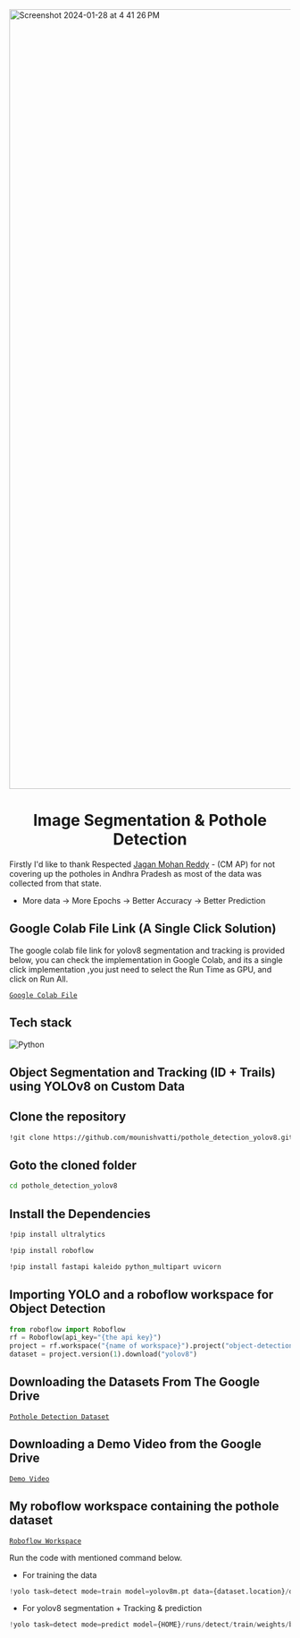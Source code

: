 <img width="1393" alt="Screenshot 2024-01-28 at 4 41 26 PM" src="https://github.com/mounishvatti/pothole_detection_yolov8/assets/76279858/bcdd3983-bd45-4f48-a598-24750c3f7af1">

<H1 align="center">Image Segmentation & Pothole Detection</H1>

Firstly I'd like to thank Respected [Jagan Mohan Reddy](https://www.google.com/url?sa=i&url=https%3A%2F%2Fmail.teluguwishesh.com%2F190-andhra-headlines-flash-news%2F92168-ap-cm-ys-jagan-takes-a-nap-in-assembly-during-hot-debate-on-capital.html&psig=AOvVaw2KdWUaqEwDuEjsCPJFhmWA&ust=1708277670999000&source=images&cd=vfe&opi=89978449&ved=0CBMQjRxqFwoTCNjalrD0soQDFQAAAAAdAAAAABAE) - (CM AP) for not covering up the potholes in Andhra Pradesh as most of the data was collected from that state.
- More data -> More Epochs -> Better Accuracy -> Better Prediction


## Google Colab File Link (A Single Click Solution)
The google colab file link for yolov8 segmentation and tracking is provided below, you can check the implementation in Google Colab, and its a single click implementation
,you just need to select the Run Time as GPU, and click on Run All.

[`Google Colab File`](https://colab.research.google.com/drive/17SLXw-wdHG2syQhLSHH5r5_rkZx5poo0)

## Tech stack

![Python](https://img.shields.io/badge/python-3670A0?style=for-the-badge&logo=python&logoColor=ffdd54)

## Object Segmentation and Tracking (ID + Trails)  using YOLOv8 on Custom Data

<h2>Clone the repository</h2>

```bash
!git clone https://github.com/mounishvatti/pothole_detection_yolov8.git
```
<h2>Goto the cloned folder</h2>

```bash
cd pothole_detection_yolov8
```
<h2>Install the Dependencies</h2>

```bash
!pip install ultralytics
```
```bash
!pip install roboflow
```
```bash
!pip install fastapi kaleido python_multipart uvicorn
```
<h2>Importing YOLO and a roboflow workspace for Object Detection</h2>

```python
from roboflow import Roboflow
rf = Roboflow(api_key="{the api key}")
project = rf.workspace("{name of workspace}").project("object-detection-bounding-box-ftfs5")
dataset = project.version(1).download("yolov8")
```

<h2>Downloading the Datasets From The Google Drive</h2> 

[`Pothole Detection Dataset`](https://drive.google.com/drive/folders/1Bt1ghpewGpPnX696u-TEHaUCrH85AKtw)

<h2>Downloading a Demo Video from the Google Drive</h2>

[`Demo Video`](https://drive.google.com/file/d/1xDzURxmF6OWQWc2RIkn_0PbSFZOqhnY8/view?usp=drive_link)

<h2>My roboflow workspace containing the pothole dataset</h2>

[`Roboflow Workspace`](https://app.roboflow.com/vit-76kid/pothole-detection-project-3yiqt/1)

Run the code with mentioned command below.
- For training the data
```python
!yolo task=detect mode=train model=yolov8m.pt data={dataset.location}/data.yaml epochs={number of epochs} imgsz=640
```
- For yolov8 segmentation + Tracking & prediction
```python
!yolo task=detect mode=predict model={HOME}/runs/detect/train/weights/best.pt conf=0.25 source='/content/drive/MyDrive/demo.mp4'
```

